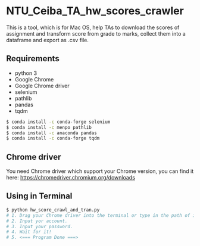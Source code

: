 # NTU_Ceiba_TA_hw_scores_crawler
This is a tool, which is for Mac OS, help TAs to download the scores of assignment and transform score from grade to marks, collect them into a dataframe and export as .csv file.


## Requirements
- python 3
- Google Chrome 
- Google Chrome driver
- selenium
- pathlib 
- pandas
- tqdm

```bash
$ conda install -c conda-forge selenium
$ conda install -c menpo pathlib
$ conda install -c anaconda pandas
$ conda install -c conda-forge tqdm
```

## Chrome driver
You need Chrome driver which support  your Chrome version, you can find it here:
https://chromedriver.chromium.org/downloads


## Using in Terminal
```bash
$ python hw_score_crawl_and_tran.py
# 1. Drag your Chrome driver into the terminal or type in the path of it.
# 2. Input yor account.
# 3. Input your password.
# 4. Wait for it!
# 5. <=== Program Done ===>
```
